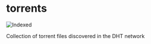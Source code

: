 torrents 
========
![Indexed](https://img.shields.io/badge/indexed-189457-blue)

Collection of torrent files discovered in the DHT network
